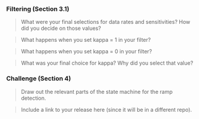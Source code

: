 ### Filtering (Section 3.1)

> What were your final selections for data rates and sensitivities? How did you decide on those values?

> What happens when you set kappa = 1 in your filter?

> What happens when you set kappa = 0 in your filter?

> What was your final choice for kappa? Why did you select that value?

### Challenge (Section 4)

> Draw out the relevant parts of the state machine for the ramp detection.

> Include a link to your release here (since it will be in a different repo).